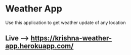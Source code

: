 # Weather App

Use this application to get weather update of any location

## Live --> https://krishna-weather-app.herokuapp.com/
